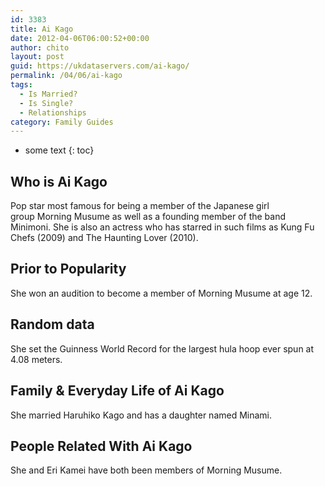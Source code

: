 ```yaml
---
id: 3383
title: Ai Kago
date: 2012-04-06T06:00:52+00:00
author: chito
layout: post
guid: https://ukdataservers.com/ai-kago/
permalink: /04/06/ai-kago
tags:
  - Is Married?
  - Is Single?
  - Relationships
category: Family Guides
---
```


* some text
{: toc}
          
          
## Who is  Ai Kago
                  
                  
                  
Pop star most famous for being a member of the Japanese girl group Morning Musume as well as a founding member of the band Minimoni. She is also an actress who has starred in such films as Kung Fu Chefs (2009) and The Haunting Lover (2010). 
                  
                
                
                
## Prior to Popularity 
                  
                  
                  
She won an audition to become a member of Morning Musume at age 12. 
                  
                
                
                
## Random data 
                  
                  
                  
She set the Guinness World Record for the largest hula hoop ever spun at 4.08 meters. 
                  
                
                
                
## Family & Everyday Life of Ai Kago
                  
                  
                  
She married Haruhiko Kago and has a daughter named Minami. 
                  
                
                
                
## People Related With  Ai Kago
                  
                  
                  
She and Eri Kamei have both been members of Morning Musume. 
                  
                
              
            
          
          
          
    
    
  
